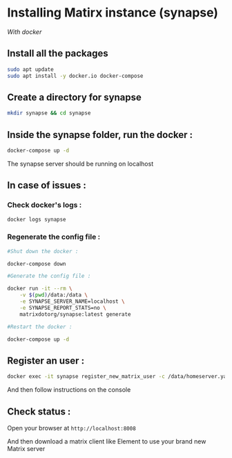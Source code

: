 # Installing Matirx instance (synapse)
 *With docker*

## Install all the packages

```bash
sudo apt update
sudo apt install -y docker.io docker-compose
```

## Create a directory for synapse

```bash
mkdir synapse && cd synapse 
```

## Inside the synapse folder, run the docker :
```bash
docker-compose up -d
```
The synapse server should be running on localhost

## In case of issues :

### Check docker's logs :
```bash
docker logs synapse
```
### Regenerate the config file :
```bash
#Shut down the docker :

docker-compose down

#Generate the config file :

docker run -it --rm \
    -v $(pwd)/data:/data \
    -e SYNAPSE_SERVER_NAME=localhost \
    -e SYNAPSE_REPORT_STATS=no \
    matrixdotorg/synapse:latest generate

#Restart the docker :

docker-compose up -d
```

## Register an user :
```bash
docker exec -it synapse register_new_matrix_user -c /data/homeserver.yaml http://localhost:8008
```
And then follow instructions on the console


## Check status :
Open your browser at ``http://localhost:8008``

And then download a matrix client like Element to use your brand new Matrix server



